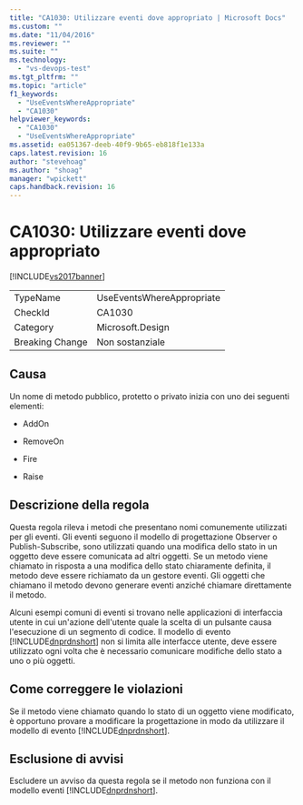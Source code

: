 ```yaml
---
title: "CA1030: Utilizzare eventi dove appropriato | Microsoft Docs"
ms.custom: ""
ms.date: "11/04/2016"
ms.reviewer: ""
ms.suite: ""
ms.technology: 
  - "vs-devops-test"
ms.tgt_pltfrm: ""
ms.topic: "article"
f1_keywords: 
  - "UseEventsWhereAppropriate"
  - "CA1030"
helpviewer_keywords: 
  - "CA1030"
  - "UseEventsWhereAppropriate"
ms.assetid: ea051367-deeb-40f9-9b65-eb818f1e133a
caps.latest.revision: 16
author: "stevehoag"
ms.author: "shoag"
manager: "wpickett"
caps.handback.revision: 16
---
```

# CA1030: Utilizzare eventi dove appropriato
[!INCLUDE[vs2017banner](../code-quality/includes/vs2017banner.md)]

|||  
|-|-|  
|TypeName|UseEventsWhereAppropriate|  
|CheckId|CA1030|  
|Category|Microsoft.Design|  
|Breaking Change|Non sostanziale|  
  
## Causa  
 Un nome di metodo pubblico, protetto o privato inizia con uno dei seguenti elementi:  
  
-   AddOn  
  
-   RemoveOn  
  
-   Fire  
  
-   Raise  
  
## Descrizione della regola  
 Questa regola rileva i metodi che presentano nomi comunemente utilizzati per gli eventi.  Gli eventi seguono il modello di progettazione Observer o Publish\-Subscribe, sono utilizzati quando una modifica dello stato in un oggetto deve essere comunicata ad altri oggetti.  Se un metodo viene chiamato in risposta a una modifica dello stato chiaramente definita, il metodo deve essere richiamato da un gestore eventi.  Gli oggetti che chiamano il metodo devono generare eventi anziché chiamare direttamente il metodo.  
  
 Alcuni esempi comuni di eventi si trovano nelle applicazioni di interfaccia utente in cui un'azione dell'utente quale la scelta di un pulsante causa l'esecuzione di un segmento di codice.  Il modello di evento [!INCLUDE[dnprdnshort](../code-quality/includes/dnprdnshort_md.md)] non si limita alle interfacce utente, deve essere utilizzato ogni volta che è necessario comunicare modifiche dello stato a uno o più oggetti.  
  
## Come correggere le violazioni  
 Se il metodo viene chiamato quando lo stato di un oggetto viene modificato, è opportuno provare a modificare la progettazione in modo da utilizzare il modello di evento [!INCLUDE[dnprdnshort](../code-quality/includes/dnprdnshort_md.md)].  
  
## Esclusione di avvisi  
 Escludere un avviso da questa regola se il metodo non funziona con il modello eventi [!INCLUDE[dnprdnshort](../code-quality/includes/dnprdnshort_md.md)].